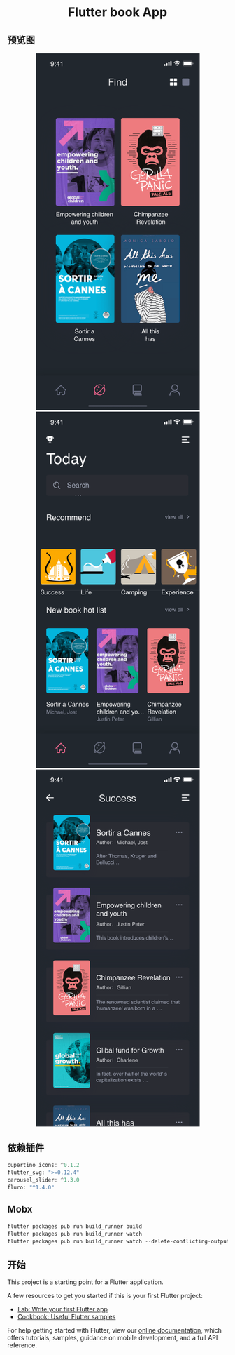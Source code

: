 <h1 align="center">Flutter book App</h1>

## 预览图

<p align="center">
    <img width="375" title="Flutter" src="assets/preview/Find-2-min.png">
    <img width="375" title="Flutter" src="assets/preview/Home-min.png">
    <img width="375" title="Flutter" src="assets/preview/Success-min.png">
</p>

## 依赖插件

```dart
cupertino_icons: ^0.1.2
flutter_svg: ">=0.12.4"
carousel_slider: ^1.3.0
fluro: "^1.4.0"
```

## Mobx

```dart
flutter packages pub run build_runner build
flutter packages pub run build_runner watch
flutter packages pub run build_runner watch --delete-conflicting-outputs
```

## 开始

This project is a starting point for a Flutter application.

A few resources to get you started if this is your first Flutter project:

- [Lab: Write your first Flutter app](https://flutter.io/docs/get-started/codelab)
- [Cookbook: Useful Flutter samples](https://flutter.io/docs/cookbook)

For help getting started with Flutter, view our 
[online documentation](https://flutter.io/docs), which offers tutorials, 
samples, guidance on mobile development, and a full API reference.

